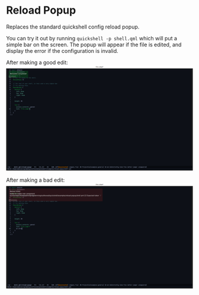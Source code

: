 # Reload Popup

Replaces the standard quickshell config reload popup.

You can try it out by running `quickshell -p shell.qml` which will put a simple bar
on the screen. The popup will appear if the file is edited, and display the error
if the configuration is invalid.

After making a good edit:
![](./reload-good.png)

After making a bad edit:
![](./reload-bad.png)

